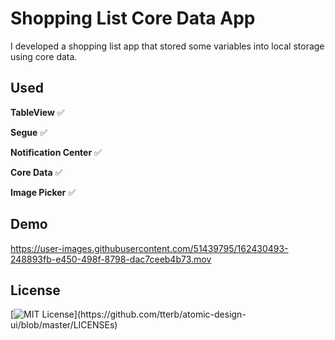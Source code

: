
# Shopping List Core Data App

I developed a shopping list app that stored some variables into local storage using core data.

## Used

**TableView** ✅

**Segue** ✅

**Notification Center** ✅

**Core Data** ✅

**Image Picker** ✅




## Demo


https://user-images.githubusercontent.com/51439795/162430493-248893fb-e450-498f-8798-dac7ceeb4b73.mov



  
## License

[![MIT License](https://img.shields.io/apm/l/atomic-design-ui.svg?)](https://github.com/tterb/atomic-design-ui/blob/master/LICENSEs)

  
